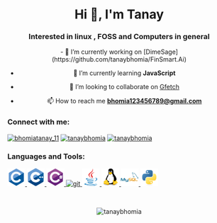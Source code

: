 <h1 align="center">Hi 🚀, I'm Tanay</h1>
<h3 align="center">Interested in linux , FOSS and Computers in general</h3>

<center>
  - 🔭 I’m currently working on [DimeSage](https://github.com/tanaybhomia/FinSmart.Ai)

- 🌱 I’m currently learning **JavaScript**

- 👯 I’m looking to collaborate on [Gfetch](https://github.com/tanaybhomia/GFetch)

- 📫 How to reach me **bhomia123456789@gmail.com**

<h3 align="left">Connect with me:</h3>
<p align="left">
<a href="https://twitter.com/bhomiatanay_11" target="blank"><img align="center" src="https://raw.githubusercontent.com/rahuldkjain/github-profile-readme-generator/master/src/images/icons/Social/twitter.svg" alt="bhomiatanay_11" height="30" width="40" /></a>
<a href="https://instagram.com/tanaybhomia" target="blank"><img align="center" src="https://raw.githubusercontent.com/rahuldkjain/github-profile-readme-generator/master/src/images/icons/Social/instagram.svg" alt="tanaybhomia" height="30" width="40" /></a>
<a href="https://www.codechef.com/users/tanaybhomia" target="blank"><img align="center" src="https://cdn.jsdelivr.net/npm/simple-icons@3.1.0/icons/codechef.svg" alt="tanaybhomia" height="30" width="40" /></a>
</p>

<h3 align="left">Languages and Tools:</h3>
<p align="left"> <a href="https://www.cprogramming.com/" target="_blank" rel="noreferrer"> <img src="https://raw.githubusercontent.com/devicons/devicon/master/icons/c/c-original.svg" alt="c" width="40" height="40"/> </a> <a href="https://www.w3schools.com/cpp/" target="_blank" rel="noreferrer"> <img src="https://raw.githubusercontent.com/devicons/devicon/master/icons/cplusplus/cplusplus-original.svg" alt="cplusplus" width="40" height="40"/> </a> <a href="https://www.w3schools.com/cs/" target="_blank" rel="noreferrer"> <img src="https://raw.githubusercontent.com/devicons/devicon/master/icons/csharp/csharp-original.svg" alt="csharp" width="40" height="40"/> </a> <a href="https://git-scm.com/" target="_blank" rel="noreferrer"> <img src="https://www.vectorlogo.zone/logos/git-scm/git-scm-icon.svg" alt="git" width="40" height="40"/> </a> <a href="https://www.java.com" target="_blank" rel="noreferrer"> <img src="https://raw.githubusercontent.com/devicons/devicon/master/icons/java/java-original.svg" alt="java" width="40" height="40"/> </a> <a href="https://www.linux.org/" target="_blank" rel="noreferrer"> <img src="https://raw.githubusercontent.com/devicons/devicon/master/icons/linux/linux-original.svg" alt="linux" width="40" height="40"/> </a> <a href="https://www.mysql.com/" target="_blank" rel="noreferrer"> <img src="https://raw.githubusercontent.com/devicons/devicon/master/icons/mysql/mysql-original-wordmark.svg" alt="mysql" width="40" height="40"/> </a> <a href="https://www.python.org" target="_blank" rel="noreferrer"> <img src="https://raw.githubusercontent.com/devicons/devicon/master/icons/python/python-original.svg" alt="python" width="40" height="40"/> </a> </p>

<br>

<p><img align="center" src="https://github-readme-streak-stats.herokuapp.com/?user=tanaybhomia&" alt="tanaybhomia" /></p>

</center>
